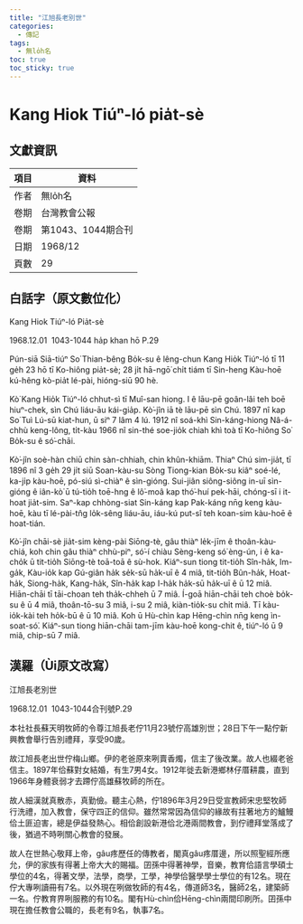 ```yaml
---
title: "江旭長老別世"
categories:
  - 傳記
tags:
  - 無lo̍h名
toc: true
toc_sticky: true
---
```


# Kang Hiok Tiúⁿ-ló pia̍t-sè

## 文獻資訊

| 項目 | 資料 |
|---|---|
| 作者 | 無lo̍h名 |
| 卷期 | 台灣教會公報 |
| 卷期 | 第1043、1044期合刊 |
| 日期 | 1968/12 |
| 頁數 | 29 |

## 白話字（原文數位化）

Kang Hiok Tiúⁿ-ló Pia̍t-sè

1968.12.01  1043-1044 ha̍p khan hō P.29

Pún-siā Siā-tiúⁿ So͘ Thian-bêng Bo̍k-su ê lêng-chun Kang Hio̍k Tiúⁿ-ló tī 11 ge̍h 23 hō tī Ko-hiông pia̍t-sè; 28 ji̍t hā-ngō͘ chi̍t tiám tī Sin-heng Kàu-hoē kú-hêng kò-pia̍t lé-pài, hióng-siū 90 hè.

Kò͘ Kang Hio̍k Tiúⁿ-ló chhut-sì tī Muî-san hiong. I ê lāu-pē goân-lâi teh boē hiuⁿ-chek, sìn Chú liáu-āu kái-gia̍p. Kò͘-jîn iā tè lāu-pē sìn Chú. 1897 nî kap So͘ Tuì Lú-sū kiat-hun, ū siⁿ 7 lâm 4 lú. 1912 nî soá-khì Sin-káng-hiong Nâ-á-chhù keng-lông, ti̍t-kàu 1966 nî sin-thé soe-jio̍k chiah khì toà tī Ko-hiông So͘ Bo̍k-su ê só͘-chāi.

Kò͘-jîn soè-hàn chiū chin sàn-chhiah, chin khûn-khiām. Thiaⁿ Chú sim-jia̍t, tī 1896 nî 3 ge̍h 29 ji̍t siū Soan-kàu-su Sòng Tiong-kian Bo̍k-su kiâⁿ soé-lé, ka-ji̍p kàu-hoē, pó-siú sì-chiàⁿ ê sìn-gióng. Sui-jiân siông-siông in-uī sìn-gióng ê iân-kò͘ ū tú-tio̍h toē-hng ê lô͘-moâ kap thó͘-huí pek-hāi, chóng-sī i it-hoat jia̍t-sim. Saⁿ-kap chhòng-siat Sin-káng kap Pak-káng nn̄g keng kàu-hoē, kàu tī lé-pài-tn̂g lo̍k-sêng liáu-āu, iáu-kú put-sî teh koan-sim kàu-hoē ê hoat-tián.

Kò͘-jîn chāi-sè jia̍t-sim kèng-pài Siōng-tè, gâu thiàⁿ le̍k-jīm ê thoân-kàu-chiá, koh chin gâu thiàⁿ chhù-piⁿ, só͘-í chiàu Sèng-keng só͘ èng-ún, i ê ka-cho̍k ū tit-tio̍h Siōng-tè toā-toā ê sù-hok. Kiáⁿ-sun tiong tit-tio̍h Sîn-ha̍k, Im-ga̍k, Kàu-io̍k kap Gú-giân ha̍k se̍k-sū ha̍k-uī ê 4 miâ, tit-tio̍h Bûn-ha̍k, Hoat-ha̍k, Siong-ha̍k, Kang-ha̍k, Sîn-ha̍k kap I-ha̍k ha̍k-sū ha̍k-uī ê ū 12 miâ. Hiān-chāi tī tāi-choan teh tha̍k-chheh ū 7 miâ. Í-goā hiān-chāi teh choè bo̍k-su ê ū 4 miâ, thoân-tō-su 3 miâ, i-su 2 miâ, kiàn-tio̍k-su chi̍t miâ. Tī kàu-io̍k-kài teh ho̍k-bū ê ū 10 miâ. Koh ū Hù-chìn kap Hēng-chìn nn̄g keng ìn-soat-só͘. Kiáⁿ-sun tiong hiān-chāi tam-jīm kàu-hoē kong-chit ê, tiúⁿ-ló ū 9 miâ, chip-sū 7 miâ.

## 漢羅（Ùi原文改寫）

江旭長老別世

1968.12.01  1043-1044合刊號P.29

本社社長蘇天明牧師的令尊江旭長老佇11月23號佇高雄別世；28日下午一點佇新興教會舉行告別禮拜，享受90歲。

故江旭長老出世佇梅山鄉。伊的老爸原來咧賣香燭，信主了後改業。故人也綴老爸信主。1897年佮蘇對女結婚，有生7男4女。1912年徙去新港鄉林仔厝耕農，直到1966年身體衰弱才去蹛佇高雄蘇牧師的所在。

故人細漢就真散赤，真勤儉。聽主心熱，佇1896年3月29日受宣教師宋忠堅牧師行洗禮，加入教會，保守四正的信仰。雖然常常因為信仰的緣故有拄著地方的鱸鰻佮土匪迫害，總是伊益發熱心。相佮創設新港佮北港兩間教會，到佇禮拜堂落成了後，猶過不時咧關心教會的發展。

故人在世熱心敬拜上帝，gâu疼歷任的傳教者，閣真gâu疼厝邊，所以照聖經所應允，伊的家族有得著上帝大大的賜福。囝孫中得著神學，音樂，教育佮語言學碩士學位的4名，得著文學，法學，商學，工學，神學佮醫學學士學位的有12名。現在佇大專咧讀冊有7名。以外現在咧做牧師的有4名，傳道師3名，醫師2名，建築師一名。佇教育界咧服務的有10名。閣有Hù-chìn佮Hēng-chìn兩間印刷所。囝孫中現在擔任教會公職的，長老有9名，執事7名。
